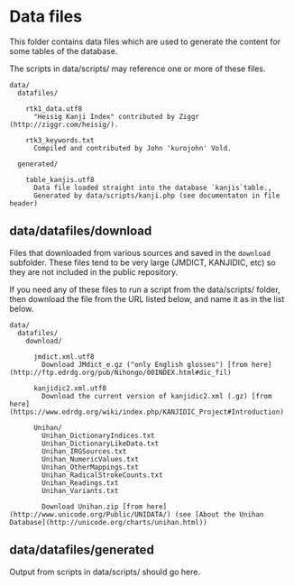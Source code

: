 # Data files

This folder contains data files which are used to generate the content for some tables of the database.

The scripts in data/scripts/ may reference one or more of these files.

    data/
      datafiles/
    
        rtk1_data.utf8
          "Heisig Kanji Index" contributed by Ziggr  (http://ziggr.com/heisig/).
      
        rtk3_keywords.txt
          Compiled and contributed by John 'kurojohn' Vold.
        
      generated/
      
        table_kanjis.utf8
          Data file loaded straight into the database `kanjis`table.,
          Generated by data/scripts/kanji.php (see documentaton in file header)


## data/datafiles/download

Files that downloaded from various sources and saved in the `download` subfolder. These files tend to be very large (JMDICT, KANJIDIC, etc) so they are not included in the public repository.

If you need any of these files to run a script from the data/scripts/ folder, then download the file from the URL listed below, and name it as in the list below.
  
    data/
      datafiles/
        download/

          jmdict.xml.utf8
            Download JMdict_e.gz ("only English glosses") [from here](http://ftp.edrdg.org/pub/Nihongo/00INDEX.html#dic_fil)

          kanjidic2.xml.utf8
            Download the current version of kanjidic2.xml (.gz) [from here](https://www.edrdg.org/wiki/index.php/KANJIDIC_Project#Introduction)

          Unihan/
            Unihan_DictionaryIndices.txt
            Unihan_DictionaryLikeData.txt
            Unihan_IRGSources.txt
            Unihan_NumericValues.txt
            Unihan_OtherMappings.txt
            Unihan_RadicalStrokeCounts.txt
            Unihan_Readings.txt
            Unihan_Variants.txt

            Download Unihan.zip [from here](http://www.unicode.org/Public/UNIDATA/) (see [About the Unihan Database](http://unicode.org/charts/unihan.html))

## data/datafiles/generated

Output from scripts in data/scripts/ should go here.
